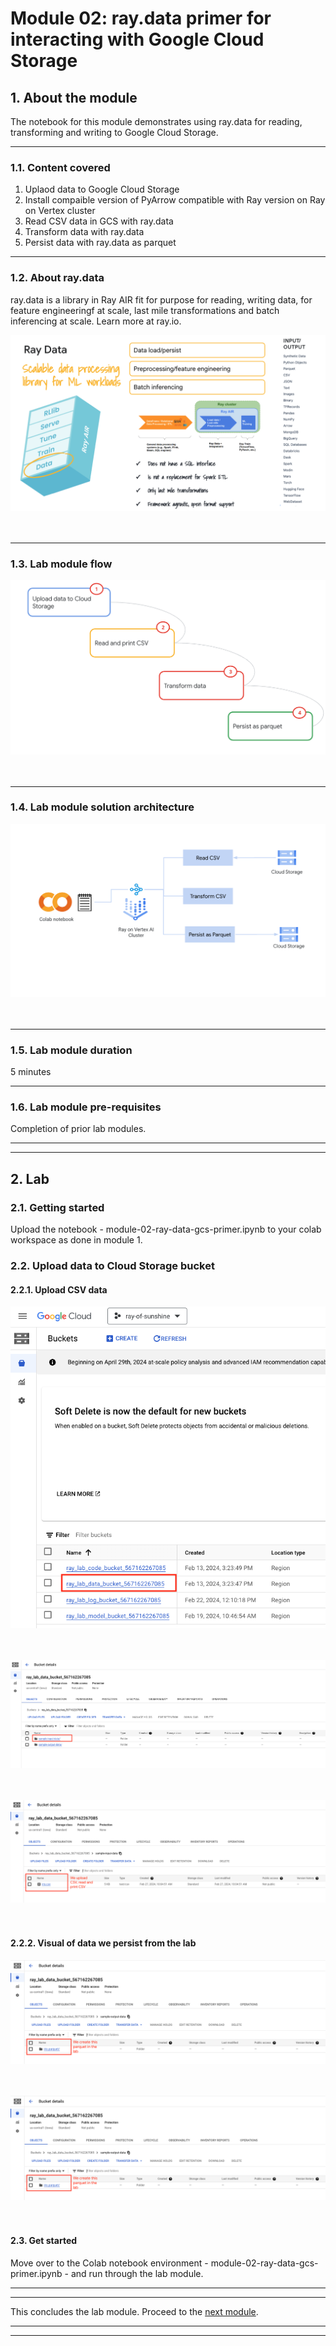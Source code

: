 # Module 02: **ray.data** primer for interacting with Google Cloud Storage

## 1. About the module
The notebook for this module demonstrates using ray.data for reading, transforming and writing to Google Cloud Storage. 

<hr>

### 1.1. Content covered

1. Uplaod data to Google Cloud Storage
2. Install compaible version of PyArrow compatible with Ray version on Ray on Vertex cluster
3. Read CSV data in GCS with ray.data 
4. Transform data with ray.data 
5. Persist data with ray.data  as parquet

<hr>
 
### 1.2. About ray.data

ray.data is a library in Ray AIR fit for purpose for reading, writing data, for feature engineeringf at scale, last mile transformations and batch inferencing at scale. Learn more at ray.io.

![M1-1](./images/readme-ray-03.png)   
<br><br>

<hr>

### 1.3. Lab module flow

![M1-1](./images/skl-m02-01.png)   
<br><br>

<hr>

### 1.4. Lab module solution architecture

![M1-1](./images/skl-m02-02.png)   
<br><br>

<hr>

### 1.5. Lab module duration

5 minutes

<hr>

### 1.6. Lab module pre-requisites

Completion of prior lab modules.

<hr><hr>

## 2. Lab

### 2.1. Getting started
Upload the notebook - module-02-ray-data-gcs-primer.ipynb to your colab workspace as done in module 1.

### 2.2. Upload data to Cloud Storage bucket 

#### 2.2.1. Upload CSV data

![M1-1](./images/skl-m02-03.png)   
<br><br>

![M1-1](./images/skl-m02-04.png)   
<br><br>

![M1-1](./images/skl-m02-05.png)   
<br><br>

#### 2.2.2. Visual of data we persist from the lab

![M1-1](./images/skl-m02-06.png)   
<br><br>

![M1-1](./images/skl-m02-06.png)   
<br><br>


#### 2.3. Get started

Move over to the Colab notebook environment - module-02-ray-data-gcs-primer.ipynb - and run through the lab module.


<hr><hr>

This concludes the lab module. Proceed to the [next module](https://github.com/anagha-google/ray-labs/blob/main/01-sklearn/module-03-ray.data-bq-primer-README.md).

<hr><hr>

